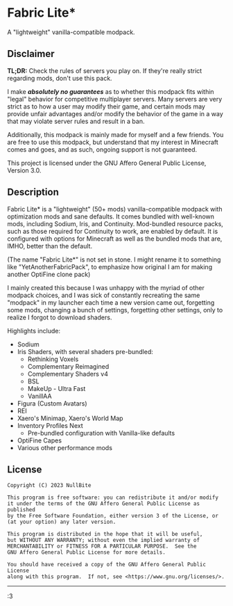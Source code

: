 # Fabric Lite*

A "lightweight" vanilla-compatible modpack.

## Disclaimer

**TL;DR:** Check the rules of servers you play on. If they're really strict regarding mods, don't use this pack.

I make ***absolutely no guarantees*** as to whether this modpack fits within "legal" behavior for competitive multiplayer servers. Many servers are very strict as to how a user may modify their game, and certain mods may provide unfair advantages and/or modify the behavior of the game in a way that may violate server rules and result in a ban.

Additionally, this modpack is mainly made for myself and a few friends. You are free to use this modpack, but understand that my interest in Minecraft comes and goes, and as such, ongoing support is not guaranteed.
  
This project is licensed under the GNU Affero General Public License, Version 3.0.

## Description

Fabric Lite* is a "lightweight" (50+ mods) vanilla-compatible modpack with optimization mods and sane defaults. It comes bundled with well-known mods, including Sodium, Iris, and Continuity. Mod-bundled resource packs, such as those required for Continuity to work, are enabled by default. It is configured with options for Minecraft as well as the bundled mods that are, IMHO, better than the default.

(The name "Fabric Lite*" is not set in stone. I might rename it to something like "YetAnotherFabricPack", to emphasize how original I am for making another OptiFine clone pack)

I mainly created this because I was unhappy with the myriad of other modpack choices, and I was sick of constantly recreating the same "modpack" in my launcher each time a new version came out, forgetting some mods, changing a bunch of settings, forgetting other settings, only to realize I forgot to download shaders.

Highlights include:
- Sodium
- Iris Shaders, with several shaders pre-bundled:
    - Rethinking Voxels
    - Complementary Reimagined
    - Complementary Shaders v4
    - BSL
    - MakeUp - Ultra Fast
    - VanillAA
- Figura (Custom Avatars)
- REI
- Xaero's Minimap, Xaero's World Map
- Inventory Profiles Next
    - Pre-bundled configuration with Vanilla-like defaults
- OptiFine Capes
- Various other performance mods

## License

    Copyright (C) 2023 NullBite
    
    This program is free software: you can redistribute it and/or modify
    it under the terms of the GNU Affero General Public License as published
    by the Free Software Foundation, either version 3 of the License, or
    (at your option) any later version.
    
    This program is distributed in the hope that it will be useful,
    but WITHOUT ANY WARRANTY; without even the implied warranty of
    MERCHANTABILITY or FITNESS FOR A PARTICULAR PURPOSE.  See the
    GNU Affero General Public License for more details.
    
    You should have received a copy of the GNU Affero General Public License
    along with this program.  If not, see <https://www.gnu.org/licenses/>.

---
:3
